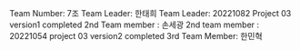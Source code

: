 Team Number: 7조
Team Leader: 한태희
Team Leader: 20221082
Project 03 version1 completed
2nd Team member : 손세광
2nd team member : 20221054
project 03 version2 completed
3rd Team Member: 한민혁